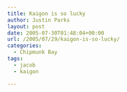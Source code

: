 ```yaml
---
title: Kaigon is so lucky
author: Justin Parks
layout: post
date: 2005-07-30T01:48:04+00:00
url: /2005/07/29/kaigon-is-so-lucky/
categories:
  - Chipmunk Bay
tags:
  - jacob
  - kaigon

---
```

